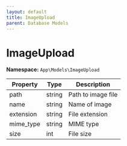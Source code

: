 ```yaml
---
layout: default
title: ImageUpload
parent: Database Models
---
```

# ImageUpload

**Namespace:** `App\Models\ImageUpload`

| Property  | Type   | Description        |
| --------- | ------ | ------------------ |
| path      | string | Path to image file |
| name      | string | Name of image      |
| extension | string | File extension     |
| mime_type | string | MIME type          |
| size      | int    | File size          |

